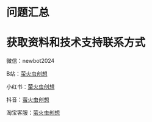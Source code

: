 # 问题汇总



# 获取资料和技术支持联系方式

微信：newbot2024

B站：[萤火虫创想](https://space.bilibili.com/536218698) 

小红书：[萤火虫创想](https://www.xiaohongshu.com/user/profile/65dc854c000000000500aca8) 

抖音：[萤火虫创想](https://www.douyin.com/user/MS4wLjABAAAAmvo1-BZwSsHSAOedgD4_Z2UHwRld1Len-I9CSSDFNdreXidy0wiL4aPQBa4FJFwt) 

淘宝客服：[萤火虫创想](https://shop168302802.taobao.com) 
